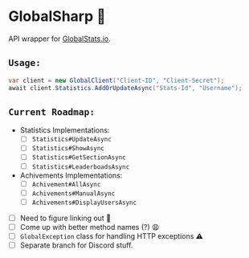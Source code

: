 # GlobalSharp 🏅
API wrapper for [GlobalStats.io](https://globalstats.io/api).

## `Usage:`

```cs
var client = new GlobalClient("Client-ID", "Client-Secret");
await client.Statistics.AddOrUpdateAsync("Stats-Id", "Username");
```

## `Current Roadmap:`

- Statistics Implementations:  
    - [ ] `Statistics#UpdateAsync`
    - [ ] `Statistics#ShowAsync`
    - [ ] `Statistics#GetSectionAsync`
    - [ ] `Statistics#LeaderboadsAsync`
- Achivements Implementations: 
    - [ ] `Achivement#AllAsync`
    - [ ] `Achivements#ManualAsync`
    - [ ] `Achivements#DisplayUsersAsync`
- [ ] Need to figure linking out :thinking:    
- [ ] Come up with better method names (?) :weary:
- [ ] `GlobalException` class for handling HTTP exceptions ⚠️
- [ ] Separate branch for Discord stuff.
